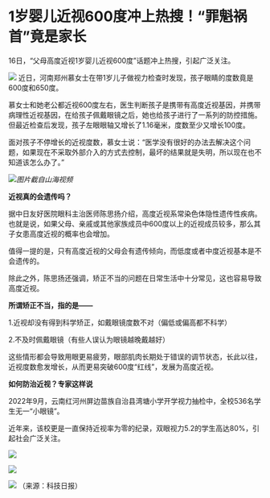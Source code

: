 # 1岁婴儿近视600度冲上热搜！“罪魁祸首”竟是家长

16日，“父母高度近视1岁婴儿近视600度”话题冲上热搜，引起广泛关注。

![](https://inews.gtimg.com/newsapp_bt/0/15669993138/1000)
近日，河南郑州慕女士在带1岁儿子做视力检查时发现，孩子眼睛的度数竟是600度和650度。

慕女士和她老公都近视600度左右，医生判断孩子是携带有高度近视基因，并携带病理性近视基因，在给孩子佩戴眼镜之后，她也给孩子进行了一系列的防控措施。但最近检查后发现，孩子左眼眼轴又增长了1.16毫米，度数至少又增长100度。

面对孩子不停增长的近视度数，慕女士说：“医学没有很好的办法去解决这个问题，如果现在不采取外部介入的方式去控制，最坏的结果就是失明，所以现在也不知道该怎么办了。”

![](https://inews.gtimg.com/newsapp_bt/0/15669993140/1000)_图片截自山海视频_

**近视真的会遗传吗？**

据中日友好医院眼科主治医师陈思扬介绍，高度近视系常染色体隐性遗传性疾病。也就是说，如果父母、亲戚或其他家族成员中600度以上的近视成员较多，那么其子女患高度近视的概率也会增加。

值得一提的是，只有高度近视的父母会有遗传倾向，而低度或者中度近视基本是不会遗传的。

除此之外，陈思扬还强调，矫正不当的问题在日常生活中十分常见，这也容易导致高度近视。

**所谓矫正不当，指的是——**

1.近视却没有得到科学矫正，如戴眼镜度数不对（偏低或偏高都不科学）

2.不及时佩戴眼镜（有些人误认为眼镜越晚戴越好）

这些情形都会导致用眼更易疲劳，眼部肌肉长期处于错误的调节状态，长此以往，近视度数愈发增长，从而更易突破600度“红线”，发展为高度近视。

**如何防治近视？专家这样说**

2022年9月，云南红河州屏边苗族自治县湾塘小学开学视力抽检中，全校536名学生无一“小眼镜”。

近年来，该校更是一直保持近视率为零的纪录，双眼视力5.2的学生高达80%，引起社会广泛关注。

![](https://inews.gtimg.com/newsapp_bt/0/15669993144/1000)

![](https://inews.gtimg.com/newsapp_bt/0/15669993150/1000)

![](https://inews.gtimg.com/newsapp_bt/0/15669993165/1000)
（来源：科技日报）

